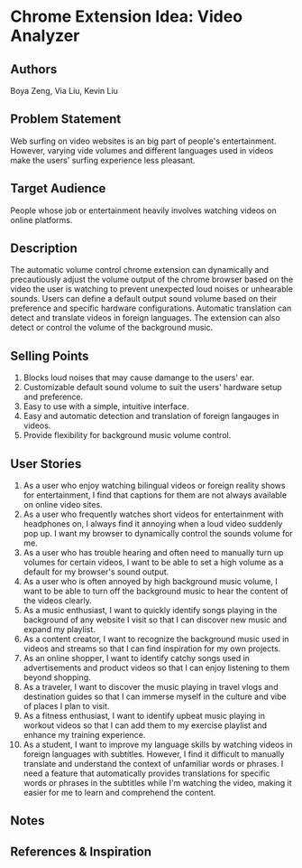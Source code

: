 # Chrome Extension Idea: Video Analyzer

## Authors

Boya Zeng, Via Liu, Kevin Liu

## Problem Statement

Web surfing on video websites is an big part of people's entertainment. However, varying vide volumes and different languages used in videos make the users' surfing experience less pleasant.

## Target Audience

People whose job or entertainment heavily involves watching videos on online platforms.

## Description

The automatic volume control chrome extension can dynamically and precautiously adjust the volume output of the chrome browser based on the video the user is watching to prevent unexpected loud noises or unhearable sounds. Users can define a default output sound volume based on their preference and specific hardware configurations. Automatic translation can detect and translate videos in foreign languages. The extension can also detect or control the volume of the background music.

## Selling Points

1. Blocks loud noises that may cause damange to the users' ear.
2. Customizable default sound volume to suit the users' hardware setup and preference.
3. Easy to use with a simple, intuitive interface.
4. Easy and automatic detection and translation of foreign langauges in videos.
5. Provide flexibility for background music volume control.

## User Stories

1. As a user who enjoy watching bilingual videos or foreign reality shows for entertainment, I find that captions for them are not always available on online video sites.
2. As a user who frequently watches short videos for entertainment with headphones on, I always find it annoying when a loud video suddenly pop up. I want my browser to dynamically control the sounds volume for me.
3. As a user who has trouble hearing and often need to manually turn up volumes for certain videos, I want to be able to set a high volume as a default for my browser's sound output.
4. As a user who is often annoyed by high background music volume, I want to be able to turn off the background music to hear the content of the videos clearly.
5. As a music enthusiast, I want to quickly identify songs playing in the background of any website I visit so that I can discover new music and expand my playlist.
6. As a content creator, I want to recognize the background music used in videos and streams so that I can find inspiration for my own projects.
7. As an online shopper, I want to identify catchy songs used in advertisements and product videos so that I can enjoy listening to them beyond shopping.
8. As a traveler, I want to discover the music playing in travel vlogs and destination guides so that I can immerse myself in the culture and vibe of places I plan to visit.
9. As a fitness enthusiast, I want to identify upbeat music playing in workout videos so that I can add them to my exercise playlist and enhance my training experience.
10. As a student, I want to improve my language skills by watching videos in foreign languages with subtitles. However, I find it difficult to manually translate and understand the context of unfamiliar words or phrases. I need a feature that automatically provides translations for specific words or phrases in the subtitles while I'm watching the video, making it easier for me to learn and comprehend the content.

## Notes
## References & Inspiration
